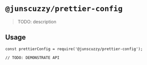 # `@junscuzzy/prettier-config`

> TODO: description

## Usage

```
const prettierConfig = require('@junscuzzy/prettier-config');

// TODO: DEMONSTRATE API
```
